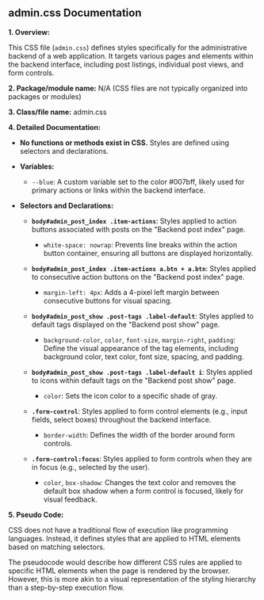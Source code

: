 ## admin.css Documentation

**1. Overview:**

This CSS file (`admin.css`) defines styles specifically for the administrative backend of a web application. It targets various pages and elements within the backend interface, including post listings, individual post views, and form controls. 

**2. Package/module name:**  N/A (CSS files are not typically organized into packages or modules)

**3. Class/file name:** admin.css

**4. Detailed Documentation:**

* **No functions or methods exist in CSS.** Styles are defined using selectors and declarations.


* **Variables:**
    * `--blue`: A custom variable set to the color #007bff, likely used for primary actions or links within the backend interface.

* **Selectors and Declarations:**

   -  **`body#admin_post_index .item-actions`**: Styles applied to action buttons associated with posts on the "Backend post index" page.
      - `white-space: nowrap`: Prevents line breaks within the action button container, ensuring all buttons are displayed horizontally.
   - **`body#admin_post_index .item-actions a.btn + a.btn`**: Styles applied to consecutive action buttons on the "Backend post index" page.
      - `margin-left: 4px`: Adds a 4-pixel left margin between consecutive buttons for visual spacing.

   - **`body#admin_post_show .post-tags .label-default`**: Styles applied to default tags displayed on the "Backend post show" page.
      - `background-color`, `color`, `font-size`, `margin-right`, `padding`: Define the visual appearance of the tag elements, including background color, text color, font size, spacing, and padding.

   - **`body#admin_post_show .post-tags .label-default i`**: Styles applied to icons within default tags on the "Backend post show" page.
      - `color`: Sets the icon color to a specific shade of gray.

   - **`.form-control`**: Styles applied to form control elements (e.g., input fields, select boxes) throughout the backend interface.
      - `border-width`: Defines the width of the border around form controls.

   - **`.form-control:focus`**: Styles applied to form controls when they are in focus (e.g., selected by the user).
      - `color`, `box-shadow`: Changes the text color and removes the default box shadow when a form control is focused, likely for visual feedback.



**5. Pseudo Code:**

CSS does not have a traditional flow of execution like programming languages. Instead, it defines styles that are applied to HTML elements based on matching selectors. 


The pseudocode would describe how different CSS rules are applied to specific HTML elements when the page is rendered by the browser. However, this is more akin to a visual representation of the styling hierarchy than a step-by-step execution flow.



